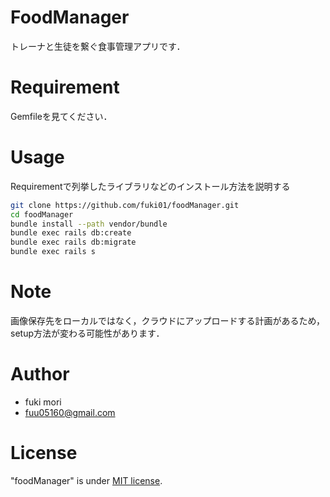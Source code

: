 # FoodManager

トレーナと生徒を繋ぐ食事管理アプリです．

# Requirement

Gemfileを見てください．


# Usage

Requirementで列挙したライブラリなどのインストール方法を説明する

```bash
git clone https://github.com/fuki01/foodManager.git
cd foodManager
bundle install --path vendor/bundle
bundle exec rails db:create
bundle exec rails db:migrate
bundle exec rails s
```
# Note

画像保存先をローカルではなく，クラウドにアップロードする計画があるため，setup方法が変わる可能性があります．

# Author

* fuki mori
* fuu05160@gmail.com

# License

"foodManager" is under [MIT license](https://en.wikipedia.org/wiki/MIT_License).
